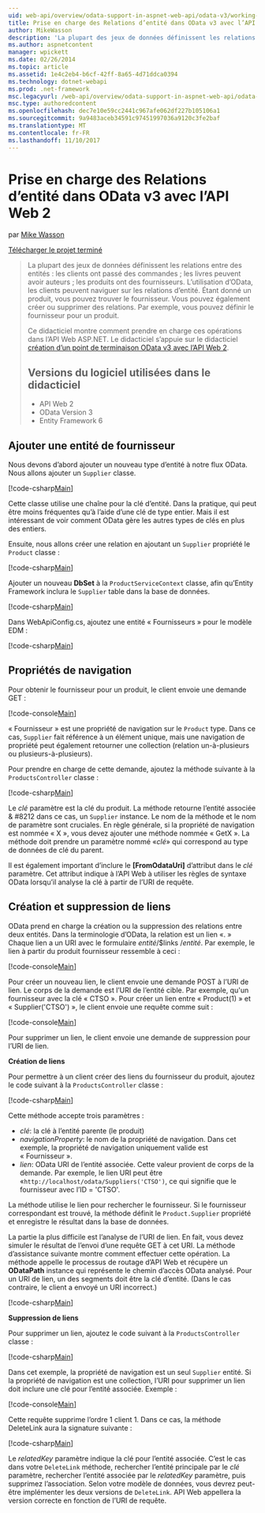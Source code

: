 ```yaml
---
uid: web-api/overview/odata-support-in-aspnet-web-api/odata-v3/working-with-entity-relations
title: Prise en charge des Relations d’entité dans OData v3 avec l’API Web 2 | Documents Microsoft
author: MikeWasson
description: 'La plupart des jeux de données définissent les relations entre des entités : les clients ont passé des commandes ; les livres peuvent avoir auteurs ; les produits ont des fournisseurs. L’utilisation d’OData, les clients peuvent naviguer sur...'
ms.author: aspnetcontent
manager: wpickett
ms.date: 02/26/2014
ms.topic: article
ms.assetid: 1e4c2eb4-b6cf-42ff-8a65-4d71ddca0394
ms.technology: dotnet-webapi
ms.prod: .net-framework
msc.legacyurl: /web-api/overview/odata-support-in-aspnet-web-api/odata-v3/working-with-entity-relations
msc.type: authoredcontent
ms.openlocfilehash: dec7e10e59cc2441c967afe062df227b105106a1
ms.sourcegitcommit: 9a9483aceb34591c97451997036a9120c3fe2baf
ms.translationtype: MT
ms.contentlocale: fr-FR
ms.lasthandoff: 11/10/2017
---
```

<a name="supporting-entity-relations-in-odata-v3-with-web-api-2"></a>Prise en charge des Relations d’entité dans OData v3 avec l’API Web 2
====================
par [Mike Wasson](https://github.com/MikeWasson)

[Télécharger le projet terminé](http://code.msdn.microsoft.com/ASPNET-Web-API-OData-cecdb524)

> La plupart des jeux de données définissent les relations entre des entités : les clients ont passé des commandes ; les livres peuvent avoir auteurs ; les produits ont des fournisseurs. L’utilisation d’OData, les clients peuvent naviguer sur les relations d’entité. Étant donné un produit, vous pouvez trouver le fournisseur. Vous pouvez également créer ou supprimer des relations. Par exemple, vous pouvez définir le fournisseur pour un produit.
> 
> Ce didacticiel montre comment prendre en charge ces opérations dans l’API Web ASP.NET. Le didacticiel s’appuie sur le didacticiel [création d’un point de terminaison OData v3 avec l’API Web 2](creating-an-odata-endpoint.md).
> 
> ## <a name="software-versions-used-in-the-tutorial"></a>Versions du logiciel utilisées dans le didacticiel
> 
> 
> - API Web 2
> - OData Version 3
> - Entity Framework 6


## <a name="add-a-supplier-entity"></a>Ajouter une entité de fournisseur

Nous devons d’abord ajouter un nouveau type d’entité à notre flux OData. Nous allons ajouter un `Supplier` classe.

[!code-csharp[Main](working-with-entity-relations/samples/sample1.cs)]

Cette classe utilise une chaîne pour la clé d’entité. Dans la pratique, qui peut être moins fréquentes qu’à l’aide d’une clé de type entier. Mais il est intéressant de voir comment OData gère les autres types de clés en plus des entiers.

Ensuite, nous allons créer une relation en ajoutant un `Supplier` propriété le `Product` classe :

[!code-csharp[Main](working-with-entity-relations/samples/sample2.cs)]

Ajouter un nouveau **DbSet** à la `ProductServiceContext` classe, afin qu’Entity Framework inclura le `Supplier` table dans la base de données.

[!code-csharp[Main](working-with-entity-relations/samples/sample3.cs?highlight=9)]

Dans WebApiConfig.cs, ajoutez une entité « Fournisseurs » pour le modèle EDM :

[!code-csharp[Main](working-with-entity-relations/samples/sample4.cs?highlight=4)]

## <a name="navigation-properties"></a>Propriétés de navigation

Pour obtenir le fournisseur pour un produit, le client envoie une demande GET :

[!code-console[Main](working-with-entity-relations/samples/sample5.cmd)]

« Fournisseur » est une propriété de navigation sur le `Product` type. Dans ce cas, `Supplier` fait référence à un élément unique, mais une navigation de propriété peut également retourner une collection (relation un-à-plusieurs ou plusieurs-à-plusieurs).

Pour prendre en charge de cette demande, ajoutez la méthode suivante à la `ProductsController` classe :

[!code-csharp[Main](working-with-entity-relations/samples/sample6.cs)]

Le *clé* paramètre est la clé du produit. La méthode retourne l’entité associée & #8212 dans ce cas, un `Supplier` instance. Le nom de la méthode et le nom de paramètre sont cruciales. En règle générale, si la propriété de navigation est nommée « X », vous devez ajouter une méthode nommée « GetX ». La méthode doit prendre un paramètre nommé «*clé*» qui correspond au type de données de clé du parent.

Il est également important d’inclure le **[FromOdataUri]** d’attribut dans le *clé* paramètre. Cet attribut indique à l’API Web à utiliser les règles de syntaxe OData lorsqu’il analyse la clé à partir de l’URI de requête.

## <a name="creating-and-deleting-links"></a>Création et suppression de liens

OData prend en charge la création ou la suppression des relations entre deux entités. Dans la terminologie d’OData, la relation est un lien «. » Chaque lien a un URI avec le formulaire *entité*/$links /*entité*. Par exemple, le lien à partir du produit fournisseur ressemble à ceci :

[!code-console[Main](working-with-entity-relations/samples/sample7.cmd)]

Pour créer un nouveau lien, le client envoie une demande POST à l’URI de lien. Le corps de la demande est l’URI de l’entité cible. Par exemple, qu'un fournisseur avec la clé « CTSO ». Pour créer un lien entre « Product(1) » et « Supplier('CTSO') », le client envoie une requête comme suit :

[!code-console[Main](working-with-entity-relations/samples/sample8.cmd)]

Pour supprimer un lien, le client envoie une demande de suppression pour l’URI de lien.

**Création de liens**

Pour permettre à un client créer des liens du fournisseur du produit, ajoutez le code suivant à la `ProductsController` classe :

[!code-csharp[Main](working-with-entity-relations/samples/sample9.cs)]

Cette méthode accepte trois paramètres :

- *clé*: la clé à l’entité parente (le produit)
- *navigationProperty*: le nom de la propriété de navigation. Dans cet exemple, la propriété de navigation uniquement valide est « Fournisseur ».
- *lien*: OData URI de l’entité associée. Cette valeur provient de corps de la demande. Par exemple, le lien URI peut être «`http://localhost/odata/Suppliers('CTSO')`, ce qui signifie que le fournisseur avec l’ID = 'CTSO'.

La méthode utilise le lien pour rechercher le fournisseur. Si le fournisseur correspondant est trouvé, la méthode définit le `Product.Supplier` propriété et enregistre le résultat dans la base de données.

La partie la plus difficile est l’analyse de l’URI de lien. En fait, vous devez simuler le résultat de l’envoi d’une requête GET à cet URI. La méthode d’assistance suivante montre comment effectuer cette opération. La méthode appelle le processus de routage d’API Web et récupère un **ODataPath** instance qui représente le chemin d’accès OData analysé. Pour un URI de lien, un des segments doit être la clé d’entité. (Dans le cas contraire, le client a envoyé un URI incorrect.)

[!code-csharp[Main](working-with-entity-relations/samples/sample10.cs)]

**Suppression de liens**

Pour supprimer un lien, ajoutez le code suivant à la `ProductsController` classe :

[!code-csharp[Main](working-with-entity-relations/samples/sample11.cs)]

Dans cet exemple, la propriété de navigation est un seul `Supplier` entité. Si la propriété de navigation est une collection, l’URI pour supprimer un lien doit inclure une clé pour l’entité associée. Exemple :

[!code-console[Main](working-with-entity-relations/samples/sample12.cmd)]

Cette requête supprime l’ordre 1 client 1. Dans ce cas, la méthode DeleteLink aura la signature suivante :

[!code-csharp[Main](working-with-entity-relations/samples/sample13.cs)]

Le *relatedKey* paramètre indique la clé pour l’entité associée. C’est le cas dans votre `DeleteLink` méthode, rechercher l’entité principale par le *clé* paramètre, rechercher l’entité associée par le *relatedKey* paramètre, puis supprimez l’association. Selon votre modèle de données, vous devrez peut-être implémenter les deux versions de `DeleteLink`. API Web appellera la version correcte en fonction de l’URI de requête.
